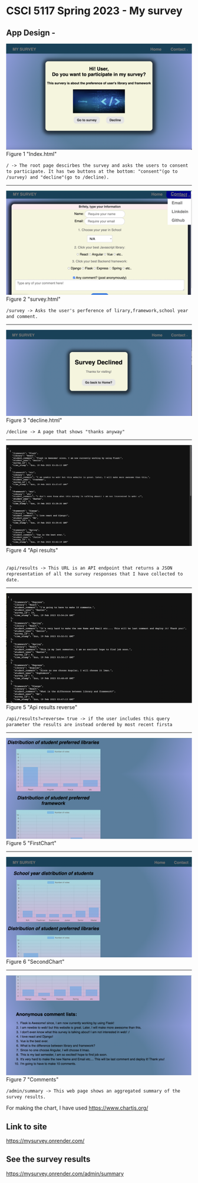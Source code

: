 # CSCI 5117 Spring 2023 - My survey

## App Design -

<img src = "static/IMG/Mainpage.png">
Figure 1 "Index.html"

    / -> The root page descirbes the survey and asks the users to consent to participate. It has two buttons at the bottom: "consent"(go to /survey) and "decline"(go to /decline).
<hr>

<img src = "static/IMG/SurveyPage.png">
Figure 2 "survey.html"
    
    /survey -> Asks the user's perference of lirary,framework,school year and comment.

<hr>
<img src = "static/IMG/Declinepage.png">
Figure 3 "decline.html"

    /decline -> A page that shows "thanks anyway"

<hr>
<img src = "static/IMG/api:results.png">
Figure 4 "Api results" <br><br>

    /api/results -> This URL is an API endpoint that returns a JSON representation of all the survey responses that I have collected to date.

<hr>
<img src = "static/IMG/ReverseTrue.png">
Figure 5 "Api results reverse"

    /api/results?=reverse= true -> if the user includes this query parameter the results are instead ordered by most recent firsta

<hr>
<img src = "static/IMG/FirstChart.png">
Figure 5 "FirstChart"

<hr>
<img src = "static/IMG/SecondChart.png">
Figure 6 "SecondChart"

<hr>
<img src = "static/IMG/CommentPage.png">
Figure 7 "Comments"

    /admin/summary -> This web page shows an aggregated summary of the survey results.
  For making the chart, I have used  <https://www.chartjs.org/>

  ## Link to site
  <https://mysurvey.onrender.com/>

  ## See the survey results
  <https://mysurvey.onrender.com/admin/summary>
